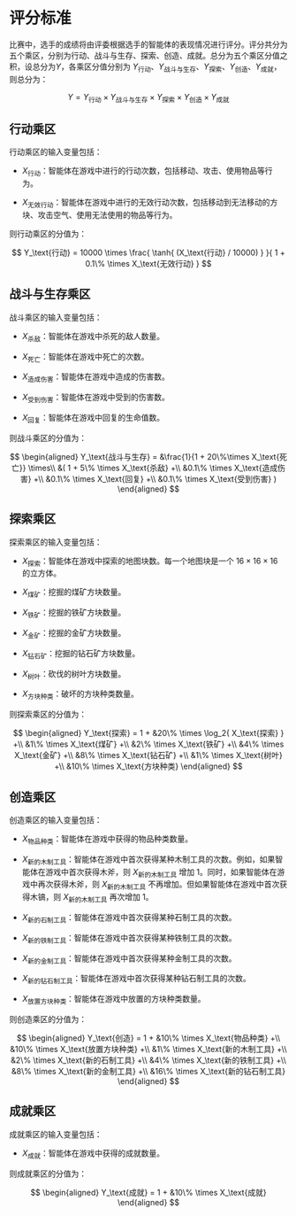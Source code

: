 # 评分标准

比赛中，选手的成绩将由评委根据选手的智能体的表现情况进行评分。评分共分为五个乘区，分别为行动、战斗与生存、探索、创造、成就。总分为五个乘区分值之积，设总分为$Y$，各乘区分值分别为 $Y_\text{行动}$、$Y_\text{战斗与生存}$、$Y_\text{探索}$、$Y_\text{创造}$、$Y_\text{成就}$，则总分为：

$$
Y = Y_\text{行动} \times Y_\text{战斗与生存} \times Y_\text{探索} \times Y_\text{创造} \times Y_\text{成就}
$$

## 行动乘区

行动乘区的输入变量包括：

- $X_\text{行动}$：智能体在游戏中进行的行动次数，包括移动、攻击、使用物品等行为。

- $X_\text{无效行动}$：智能体在游戏中进行的无效行动次数，包括移动到无法移动的方块、攻击空气、使用无法使用的物品等行为。

则行动乘区的分值为：

$$
Y_\text{行动} = 10000 \times 
\frac{
    \tanh{
        (X_\text{行动} / 10000)
    }
}{
    1 + 0.1\% \times X_\text{无效行动}
}
$$

## 战斗与生存乘区

战斗乘区的输入变量包括：

- $X_\text{杀敌}$：智能体在游戏中杀死的敌人数量。

- $X_\text{死亡}$：智能体在游戏中死亡的次数。

- $X_\text{造成伤害}$：智能体在游戏中造成的伤害数。

- $X_\text{受到伤害}$：智能体在游戏中受到的伤害数。

- $X_\text{回复}$：智能体在游戏中回复的生命值数。

则战斗乘区的分值为：

$$
\begin{aligned}
Y_\text{战斗与生存} = 
    &\frac{1}{1 + 20\%\times X_\text{死亡}} \times\\
    &(
        1 +
        5\% \times X_\text{杀敌} +\\
        &0.1\% \times X_\text{造成伤害} +\\
        &0.1\% \times X_\text{回复} +\\
        &0.1\% \times X_\text{受到伤害}
    )
\end{aligned}
$$

## 探索乘区

探索乘区的输入变量包括：

- $X_\text{探索}$：智能体在游戏中探索的地图块数。每一个地图块是一个 $16\times16\times16$ 的立方体。

- $X_\text{煤矿}$：挖掘的煤矿方块数量。

- $X_\text{铁矿}$：挖掘的铁矿方块数量。

- $X_\text{金矿}$：挖掘的金矿方块数量。

- $X_\text{钻石矿}$：挖掘的钻石矿方块数量。

- $X_\text{树叶}$：砍伐的树叶方块数量。

- $X_\text{方块种类}$：破坏的方块种类数量。

则探索乘区的分值为：

$$
\begin{aligned}
Y_\text{探索} =
    1 +
    &20\% \times \log_2{
        X_\text{探索}
    } +\\
    &1\% \times X_\text{煤矿} +\\
    &2\% \times X_\text{铁矿} +\\
    &4\% \times X_\text{金矿} +\\
    &8\% \times X_\text{钻石矿} +\\
    &1\% \times X_\text{树叶} +\\
    &10\% \times X_\text{方块种类}
\end{aligned}
$$

## 创造乘区

创造乘区的输入变量包括：

- $X_\text{物品种类}$：智能体在游戏中获得的物品种类数量。

- $X_\text{新的木制工具}$：智能体在游戏中首次获得某种木制工具的次数。例如，如果智能体在游戏中首次获得木斧，则 $X_\text{新的木制工具}$ 增加 1。同时，如果智能体在游戏中再次获得木斧，则 $X_\text{新的木制工具}$ 不再增加。但如果智能体在游戏中首次获得木镐，则 $X_\text{新的木制工具}$ 再次增加 1。

- $X_\text{新的石制工具}$：智能体在游戏中首次获得某种石制工具的次数。

- $X_\text{新的铁制工具}$：智能体在游戏中首次获得某种铁制工具的次数。

- $X_\text{新的金制工具}$：智能体在游戏中首次获得某种金制工具的次数。

- $X_\text{新的钻石制工具}$：智能体在游戏中首次获得某种钻石制工具的次数。

- $X_\text{放置方块种类}$：智能体在游戏中放置的方块种类数量。

则创造乘区的分值为：

$$
\begin{aligned}
Y_\text{创造} =
    1 +
    &10\% \times X_\text{物品种类} +\\
    &10\% \times X_\text{放置方块种类} +\\
    &1\% \times X_\text{新的木制工具} +\\
    &2\% \times X_\text{新的石制工具} +\\
    &4\% \times X_\text{新的铁制工具} +\\
    &8\% \times X_\text{新的金制工具} +\\
    &16\% \times X_\text{新的钻石制工具}
\end{aligned}
$$

## 成就乘区

成就乘区的输入变量包括：

- $X_\text{成就}$：智能体在游戏中获得的成就数量。

则成就乘区的分值为：

$$
\begin{aligned}
Y_\text{成就} =
    1 +
    &10\% \times X_\text{成就}
\end{aligned}
$$
